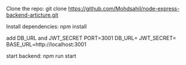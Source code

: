 Clone the repo: git clone https://github.com/Mohdsahil/node-express-backend-articture.git

Install dependencies: npm install

add DB_URL and JWT_SECRET
PORT=3001
DB_URL=<YOUR DB URL>
JWT_SECRET=<YOUR SECRET>
BASE_URL=http://localhost:3001

start backend: npm run start
